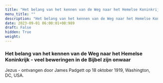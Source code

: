 ```yaml
---
title: "Het belang van het kennen van de Weg naar het Hemelse Koninkrijk - veel beweringen in de Bijbel zijn onwaar"
menu_title: ""
description: "Het belang van het kennen van de Weg naar het Hemelse Koninkrijk - veel beweringen in de Bijbel zijn onwaar"
date: 2023-09-01 06:00:01+00:989
draft: False
hidden: True
weight:
---
```

### Het belang van het kennen van de Weg naar het Hemelse Koninkrijk - veel beweringen in de Bijbel zijn onwaar

Jezus - ontvangen door James Padgett op 18 oktober 1919, Washington, DC, USA.
